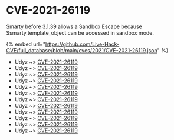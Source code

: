 # CVE-2021-26119

Smarty before 3.1.39 allows a Sandbox Escape because $smarty.template_object can be accessed in sandbox mode.

{% embed url="https://github.com/Live-Hack-CVE/full_database/blob/main/cves/2021/CVE-2021-26119.json" %}


* Udyz ~> [CVE-2021-26119](https://www.alice-snow.ru/2021/database/cve-2021-26119/cve-2021-26119-udyz)
* Udyz ~> [CVE-2021-26119](https://www.alice-snow.ru/2021/database/cve-2021-26119/cve-2021-26119-udyz)
* Udyz ~> [CVE-2021-26119](https://www.alice-snow.ru/2021/database/cve-2021-26119/cve-2021-26119-udyz)
* Udyz ~> [CVE-2021-26119](https://www.alice-snow.ru/2021/database/cve-2021-26119/cve-2021-26119-udyz)
* Udyz ~> [CVE-2021-26119](https://www.alice-snow.ru/2021/database/cve-2021-26119/cve-2021-26119-udyz)
* Udyz ~> [CVE-2021-26119](https://www.alice-snow.ru/2021/database/cve-2021-26119/cve-2021-26119-udyz)
* Udyz ~> [CVE-2021-26119](https://www.alice-snow.ru/2021/database/cve-2021-26119/cve-2021-26119-udyz)
* Udyz ~> [CVE-2021-26119](https://www.alice-snow.ru/2021/database/cve-2021-26119/cve-2021-26119-udyz)
* Udyz ~> [CVE-2021-26119](https://www.alice-snow.ru/2021/database/cve-2021-26119/cve-2021-26119-udyz)
* Udyz ~> [CVE-2021-26119](https://www.alice-snow.ru/2021/database/cve-2021-26119/cve-2021-26119-udyz)
* Udyz ~> [CVE-2021-26119](https://www.alice-snow.ru/2021/database/cve-2021-26119/cve-2021-26119-udyz)
* Udyz ~> [CVE-2021-26119](https://www.alice-snow.ru/2021/database/cve-2021-26119/cve-2021-26119-udyz)